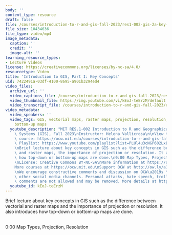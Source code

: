 ```yaml
---
body: ''
content_type: resource
draft: false
file: /courses/introduction-to-r-and-gis-fall-2023/res1-002-gis-2a-key-concepts_360p_16_9.mp4
file_size: 10434636
file_type: video/mp4
image_metadata:
  caption: ''
  credit: ''
  image-alt: ''
learning_resource_types:
- Lecture Videos
license: https://creativecommons.org/licenses/by-nc-sa/4.0/
resourcetype: Video
title: 'Introduction to GIS, Part I: Key Concepts'
uid: 7422491a-03df-4100-8695-a901b3294ed4
video_files:
  archive_url: ''
  video_captions_file: /courses/introduction-to-r-and-gis-fall-2023/res1-002-gis-2a-key-concepts_captions.vtt
  video_thumbnail_file: https://img.youtube.com/vi/kEoJ-teErzM/default.jpg
  video_transcript_file: /courses/introduction-to-r-and-gis-fall-2023/res1-002-gis-2a-key-concepts_transcript.pdf
video_metadata:
  video_speakers: ''
  video_tags: GIS, vectorial maps, raster maps, projection, resolution, top-down maps,
    bottom-up maps
  youtube_description: "MIT RES.1-002 Introduction to R and Geographical Information\
    \ Systems (GIS), Fall 2023\nInstructor: Helena Vallicrosa\n\nView the complete\
    \ course: https://ocw.mit.edu/courses/introduction-to-r-and-gis-fall-2023/\nYouTube\
    \ Playlist: https://www.youtube.com/playlist?list=PLUl4u3cNGP602LxEgWcCyo89B2Q-zg8gm\n\
    \nBrief lecture about key concepts in GIS such as the difference between vectorial\
    \ and raster maps, the importance of projection or resolution. It also introduces\
    \ how top-down or bottom-up maps are done.\n0:00 Map Types, Projection, Resolution\n\
    \nLicense: Creative Commons BY-NC-SA\nMore information at https://ocw.mit.edu/terms\n\
    More courses at https://ocw.mit.edu\nSupport OCW at http://ow.ly/a1If50zVRlQ\n\
    \nWe encourage constructive comments and discussion on OCW\u2019s YouTube and\
    \ other social media channels. Personal attacks, hate speech, trolling, and inappropriate\
    \ comments are not allowed and may be removed. More details at https://ocw.mit.edu/comments.\n"
  youtube_id: kEoJ-teErzM
---
```

Brief lecture about key concepts in GIS such as the difference between vectorial and raster maps and the importance of projection or resolution. It also introduces how top-down or bottom-up maps are done.    
 

0:00 Map Types, Projection, Resolution